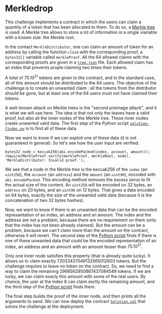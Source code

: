 # Merkledrop 

This challenge implements a contract in which the users can claim a quantity of a token that has been allocated to them. To do so, a [Merkle tree](https://en.wikipedia.org/wiki/Merkle_tree) is used. A Merkle tree allows to store a lot of information in a single viariable with a known size: the Merkle root.

In the contact `MerkleDistributor`, one can claim an amount of token for an address by calling the function `claim` with the corresponding proof, a `bytes32[]` variable called `merkleProof`. All the 64 allowed claims with the corresponding proofs are given in a [`tree.json`](data/tree.json) file. Each allowed claim has an index that prevents prople claiming two times their tokens. 

A total of $`75.10^{21}`$ tokens are given to the contract, and in the standard case, all of this amount should be distributed to the 64 users. The objective of the challenge is to create an unwanted claim : all the tokens from the distributor should be gone, but at least one of the 64 users must not have claimed their tokens.

A well-known attack on Merkle trees is the "second preimage attack", and it is what we will use here. The idea is that not only the leaves have a valid proof, but also all the inner nodes of the Merkle tree. These inner nodes create unwanted valid data. The first step of the Python script [`solution-finder.py`](solution-finder.py) is to find all of these data.

Now we want to know if we can exploit one of these data (it is not guaranteed in general). So let's see how the user input are verified. 

```solidity
bytes32 node = keccak256(abi.encodePacked(index, account, amount));
require(MerkleProof.verify(merkleProof, merkleRoot, node), 'MerkleDistributor: Invalid proof.');
``` 

We see that a node in the Merkle tree is the keccak256 of the `index` (an `uint256`), the `account` (an `address`) and the `amount` (an  `uint96`), encoded with `abi.encodePacked`. This encoding method removes the excess zeros to fit the actual size of the content. An `uint256` will be encoded on 32 bytes, an `address` on 20 bytes, and an `uint96` on 12 bytes. That gives a data encoded on 64 bytes, exactly the size of the unwanted valid data (because it is the concatenation of two 32 bytes hashes). 

Now, we want to know if there is an unwanted data that can be the encoded represantation of an index, an address and an amount. The index and the address are not a problem, because there are no requirement on them (only that the index has not been already claimed). But the amount can be a problem, because we can't claim more than the amount on the contract, otherwise it will revert. The second step of the [Python script](solution-finder.py) finds if there is one of these unwanted data that could be the encoded representation of an index, an address and an amount with an amount lesser than $`75.10^{21}`$. 

Only one inner node satisfies this property (that is already quite lucky). It allows us to claim exactly 72033437049132565012603 tokens. But the challenge requires to leave no token on the contract. So, we need to find a way to claim the remaining 2966562950867437084549 tokens. If we are lucky, we can claim exacly this amount with some of the real users. By chance, the user at the index 8 can claim exctly the remaining amount, and the third step of the [Python script](solution-finder.py) finds them.

The final step builds the proof of the inner node, and then prints all the arguments to send. We can now deploy the contract [`Solution.sol`](Solution.sol) that solves the challenge at the deployment.
